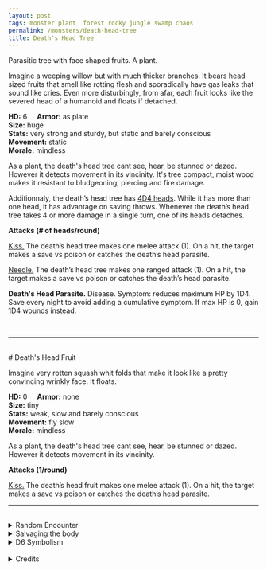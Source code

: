 ```yaml
---
layout: post
tags: monster plant  forest rocky jungle swamp chaos
permalink: /monsters/death-head-tree
title: Death's Head Tree
---
```


Parasitic tree with face shaped fruits. A plant.

Imagine a weeping willow but with much thicker branches. It bears head sized fruits that smell like rotting flesh and sporadically have gas leaks that sound like cries. Even more disturbingly, from afar, each fruit looks like the severed head of a humanoid and floats if detached.

**HD:** 6  &nbsp; &nbsp;  **Armor:** as plate <br>
**Size:** huge <br>
**Stats:** very strong and sturdy, but static and barely conscious<br>
**Movement:** static<br>
**Morale:** mindless <br>

As a plant, the death's head tree cant see, hear, be stunned or dazed. However it detects movement in its vincinity. It's tree compact, moist wood makes it resistant to bludgeoning, piercing and fire damage.

Additionnaly, the death’s head tree has <ins>4D4 heads</ins>. While it has more than one head, it has advantage on saving throws. Whenever the death’s head tree takes 4 or more damage in a single turn, one of its heads detaches.

**Attacks (# of heads/round)**

<ins>Kiss.</ins> The death’s head tree makes one melee attack (1). On a hit, the target makes a save vs poison or catches the death’s head parasite.

<ins>Needle.</ins> The death’s head tree makes one ranged attack (1). On a hit, the target makes a save vs poison or catches the death’s head parasite.

<span class="alchemy"> **Death's Head Parasite.** Disease. Symptom: reduces maximum HP by 1D4. Save every night to avoid adding a cumulative symptom. If max HP is 0, gain 1D4 wounds instead.</span>

<br>

---

<br>
# Death's Head Fruit

Imagine very rotten squash whit folds that make it look like a pretty convincing wrinkly face. It floats.

**HD:** 0  &nbsp; &nbsp;  **Armor:** none <br>
**Size:** tiny <br>
**Stats:** weak, slow and barely conscious<br>
**Movement:** fly slow<br>
**Morale:** mindless <br>
  
As a plant, the death's head tree cant see, hear, be stunned or dazed. However it detects movement in its vincinity. 

**Attacks (1/round)**

<ins>Kiss.</ins> The death’s head fruit makes one melee attack (1). On a hit, the target makes a save vs poison or catches the death’s head parasite.
<br>

---

<br> 

<details markdown="1">
<summary>Random Encounter</summary>

1. **Monster:** 1 death’s head tree & 1D6 fruits.
1. **Lair:** A clearing with traces of ancient bloodshed with 1D19 fruits and the tree looming not very far. <br>	&nbsp; OR <br>	**Omen:** Strange exhaled moans.
1. **Spoor:** 1D4 floating death’s head fruits.
1. **Tracks:** Faint cries for help.
1. **Trace:** A rotten fruit, strangely looking like a head.
1. **Trace:** A dead body with a tree growing from it.
</details>

<details markdown="1">
<summary>Salvaging the body</summary>

Death’s head fruits are not only disgusting, but also diseased. The wood from the tree is supple and dark red, a favorite of vampire artisans. Magic weapons and armors can often be found under the roots of such tree.

</details>

<details markdown="1">
<summary>D6 Symbolism</summary>

In local cultures this beast is a symbol of ...

1. Grief
1. Ancestors
1. Secrets	
1. Tragedy
1. Taboo
1. Sacred 
</details>

<br>

<details markdown="1">
<summary>Credits</summary>
The original [death's head tree](http://adnd.geoshitties.installgentoo.com/mm/deaheatr.html) comes from Ravenloft, and like many Ravenloft creatures, it is full of creepy flavour. For this adaptation, I simply streamlined the mechanics.
</details>
